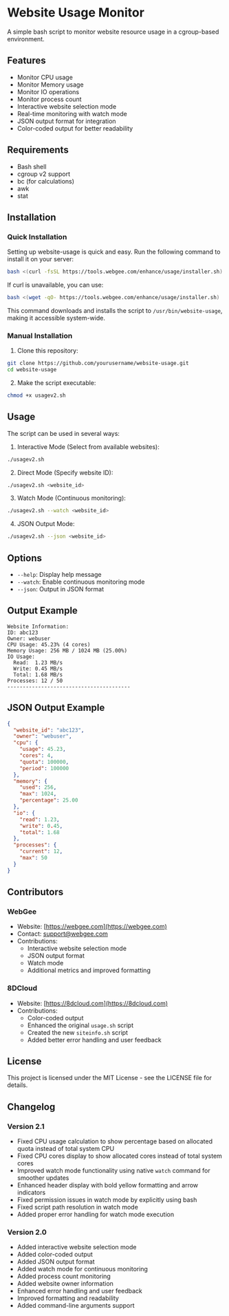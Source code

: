 # Website Usage Monitor

A simple bash script to monitor website resource usage in a cgroup-based environment.

## Features

- Monitor CPU usage
- Monitor Memory usage
- Monitor IO operations
- Monitor process count
- Interactive website selection mode
- Real-time monitoring with watch mode
- JSON output format for integration
- Color-coded output for better readability

## Requirements

- Bash shell
- cgroup v2 support
- bc (for calculations)
- awk
- stat

## Installation

### Quick Installation

Setting up website-usage is quick and easy. Run the following command to install it on your server:

```bash
bash <(curl -fsSL https://tools.webgee.com/enhance/usage/installer.sh)
```

If curl is unavailable, you can use:

```bash
bash <(wget -qO- https://tools.webgee.com/enhance/usage/installer.sh)
```

This command downloads and installs the script to `/usr/bin/website-usage`, making it accessible system-wide.

### Manual Installation

1. Clone this repository:
```bash
git clone https://github.com/yourusername/website-usage.git
cd website-usage
```

2. Make the script executable:
```bash
chmod +x usagev2.sh
```

## Usage

The script can be used in several ways:

1. Interactive Mode (Select from available websites):
```bash
./usagev2.sh
```

2. Direct Mode (Specify website ID):
```bash
./usagev2.sh <website_id>
```

3. Watch Mode (Continuous monitoring):
```bash
./usagev2.sh --watch <website_id>
```

4. JSON Output Mode:
```bash
./usagev2.sh --json <website_id>
```

## Options

- `--help`: Display help message
- `--watch`: Enable continuous monitoring mode
- `--json`: Output in JSON format

## Output Example

```
Website Information:
ID: abc123
Owner: webuser
CPU Usage: 45.23% (4 cores)
Memory Usage: 256 MB / 1024 MB (25.00%)
IO Usage:
  Read:  1.23 MB/s
  Write: 0.45 MB/s
  Total: 1.68 MB/s
Processes: 12 / 50
----------------------------------------
```

## JSON Output Example

```json
{
  "website_id": "abc123",
  "owner": "webuser",
  "cpu": {
    "usage": 45.23,
    "cores": 4,
    "quota": 100000,
    "period": 100000
  },
  "memory": {
    "used": 256,
    "max": 1024,
    "percentage": 25.00
  },
  "io": {
    "read": 1.23,
    "write": 0.45,
    "total": 1.68
  },
  "processes": {
    "current": 12,
    "max": 50
  }
}
```

## Contributors

### WebGee
- Website: [https://webgee.com](https://webgee.com)
- Contact: support@webgee.com
- Contributions:
  - Interactive website selection mode
  - JSON output format
  - Watch mode
  - Additional metrics and improved formatting

### 8DCloud
- Website: [https://8dcloud.com](https://8dcloud.com)
- Contributions:
  - Color-coded output
  - Enhanced the original `usage.sh` script
  - Created the new `siteinfo.sh` script
  - Added better error handling and user feedback

## License

This project is licensed under the MIT License - see the LICENSE file for details.

## Changelog

### Version 2.1
- Fixed CPU usage calculation to show percentage based on allocated quota instead of total system CPU
- Fixed CPU cores display to show allocated cores instead of total system cores
- Improved watch mode functionality using native `watch` command for smoother updates
- Enhanced header display with bold yellow formatting and arrow indicators
- Fixed permission issues in watch mode by explicitly using bash
- Fixed script path resolution in watch mode
- Added proper error handling for watch mode execution

### Version 2.0
- Added interactive website selection mode
- Added color-coded output
- Added JSON output format
- Added watch mode for continuous monitoring
- Added process count monitoring
- Added website owner information
- Enhanced error handling and user feedback
- Improved formatting and readability
- Added command-line arguments support

